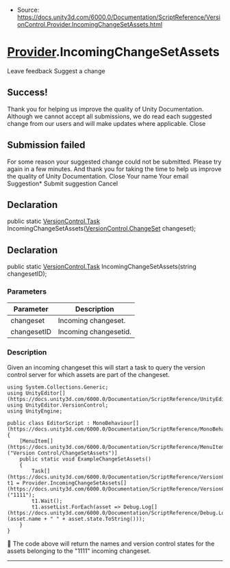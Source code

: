 * Source: https://docs.unity3d.com/6000.0/Documentation/ScriptReference/VersionControl.Provider.IncomingChangeSetAssets.html

#  [Provider](https://docs.unity3d.com/6000.0/Documentation/ScriptReference/VersionControl.Provider.html).IncomingChangeSetAssets
Leave feedback
Suggest a change
## Success!
Thank you for helping us improve the quality of Unity Documentation. Although we cannot accept all submissions, we do read each suggested change from our users and will make updates where applicable.
Close
## Submission failed
For some reason your suggested change could not be submitted. Please <a>try again</a> in a few minutes. And thank you for taking the time to help us improve the quality of Unity Documentation.
Close
Your name Your email Suggestion* Submit suggestion
Cancel
## Declaration
public static [VersionControl.Task](https://docs.unity3d.com/6000.0/Documentation/ScriptReference/VersionControl.Task.html) IncomingChangeSetAssets([VersionControl.ChangeSet](https://docs.unity3d.com/6000.0/Documentation/ScriptReference/VersionControl.ChangeSet.html) changeset); 
## Declaration
public static [VersionControl.Task](https://docs.unity3d.com/6000.0/Documentation/ScriptReference/VersionControl.Task.html) IncomingChangeSetAssets(string changesetID); 
### Parameters
Parameter | Description  
---|---  
changeset | Incoming changeset.  
changesetID | Incoming changesetid.  
### Description
Given an incoming changeset this will start a task to query the version control server for which assets are part of the changeset.
```
using System.Collections.Generic;
using UnityEditor[](https://docs.unity3d.com/6000.0/Documentation/ScriptReference/UnityEditor.html);
using UnityEditor.VersionControl;
using UnityEngine;  
  
public class EditorScript : MonoBehaviour[](https://docs.unity3d.com/6000.0/Documentation/ScriptReference/MonoBehaviour.html)
{
    [MenuItem[](https://docs.unity3d.com/6000.0/Documentation/ScriptReference/MenuItem.html)("Version Control/ChangeSetAssets")]
    public static void ExampleChangeSetAssets()
    {
        Task[](https://docs.unity3d.com/6000.0/Documentation/ScriptReference/VersionControl.Task.html) t1 = Provider.IncomingChangeSetAssets[](https://docs.unity3d.com/6000.0/Documentation/ScriptReference/VersionControl.Provider.IncomingChangeSetAssets.html)("1111");
        t1.Wait();
        t1.assetList.ForEach(asset => Debug.Log[](https://docs.unity3d.com/6000.0/Documentation/ScriptReference/Debug.Log.html)(asset.name + " " + asset.state.ToString()));
    }
}

```

The code above will return the names and version control states for the assets belonging to the "1111" incoming changeset.
* * *
